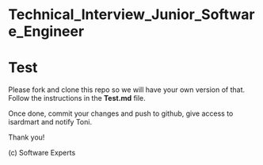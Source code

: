 # Technical_Interview_Junior_Software_Engineer
# Test 

Please fork and clone this repo so we will have your own version of that. Follow the instructions in the **Test.md** file. 

Once done, commit your changes and push to github, give access to isardmart and notify Toni.

Thank you!

(c) Software Experts